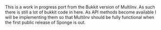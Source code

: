 This is a work in progress port from the Bukkit version of MultiInv. As such there is still a lot of bukkit code in here. As API methods become available I will be implementing them so that MultiInv should be fully functional when the first public release of Sponge is out.
